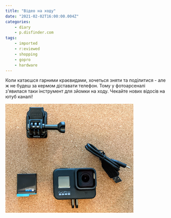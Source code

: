 ```yaml
---
title: "Відео на ходу"
date: "2021-02-02T16:00:00.004Z"
categories:
    - diary
    - p.disfinder.com
tags:
    - imported
    - r:eviewed
    - shopping
    - gopro
    - hardware
---
```


Коли катаєшся гарними краєвидами, хочеться зняти та поділитися \- але ж не будеш за кермом діставати телефон. Тому у фотоарсеналі з'явилася таки інструмент для зйомки на ходу. Чекайте нових відосів на ютуб каналі!  
<!--more-->

[![gopro](thumb_00.jpg)](img00.jpg)  
